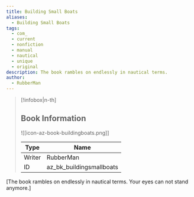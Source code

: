 ```yaml
---
title: Building Small Boats
aliases:
  - Building Small Boats
tags:
  - com_
  - current
  - nonfiction
  - manual
  - nautical
  - unique
  - original
description: The book rambles on endlessly in nautical terms.
author:
  - RubberMan
---
```

> [!infobox|n-th]
> 
> ## Book Information
> 
> ![[icon-az-book-buildingboats.png]]
> 
> | Type | Name |
> | --- | --- |
> | Writer | RubberMan |
> | ID | az_bk_buildingsmallboats |

\[The book rambles on endlessly in nautical terms. Your eyes can not stand anymore.]